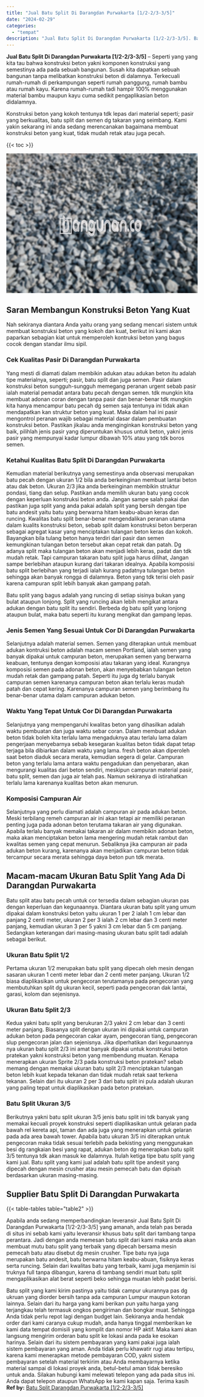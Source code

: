 ```yaml
---
title: "Jual Batu Split Di Darangdan Purwakarta [1/2-2/3-3/5]"
date: "2024-02-29"
categories: 
  - "tempat"
description: "Jual Batu Split Di Darangdan Purwakarta [1/2-2/3-3/5]. Batu split yang kami kirim pastinya yaitu tidak campur ukurannya pas dg ukruan yang diorder bersih tan..."
---
```


**Jual Batu Split Di Darangdan Purwakarta \[1/2-2/3-3/5\]** – Seperti yang yang kita tau bahwa konstruksi beton yakni komponen konstruksi yang semestinya ada pada sebuah bangunan. Susah kita dapatkan sebuah bangunan tanpa melibatkan konstruksi beton di dalamnya. Terkecuali rumah-rumah di perkampungan seperti rumah panggung, rumah bambu atau rumah kayu. Karena rumah-rumah tadi hampir 100% menggunakan material bambu maupun kayu cuma sedikit pengaplikasian beton didalamnya.

Konstruksi beton yang kokoh tentunya tdk lepas dari material seperti; pasir yang berkualitas, batu split dan semen dg takaran yang seimbang. Kami yakin sekarang ini anda sedang merencanakan bagaimana membuat konstruksi beton yang kuat, tidak mudah retak atau juga pecah.

{{< toc >}}

![Jual Batu Split Di Darangdan Purwakarta [1/2-2/3-3/5]](/images/jual-batu-split-07.png)

## Saran Membangun Konstruksi Beton Yang Kuat

Nah sekiranya diantara Anda yaitu orang yang sedang mencari sistem untuk membuat konstruksi beton yang kokoh dan kuat, berikut ini kami akan paparkan sebagian kiat untuk memperoleh kontruksi beton yang bagus cocok dengan standar ilmu sipil.

### Cek Kualitas Pasir Di Darangdan Purwakarta

Yang mesti di diamati dalam membikin adukan atau adukan beton itu adalah tipe materialnya, seperti; pasir, batu split dan juga semen. Pasir dalam konstruksi beton sungguh-sungguh memegang peranan urgent sebab pasir ialah material pemadat antara batu pecah dengan semen. tdk mungkin kita membuat adonan coran dengan tanpa pasir dan benar-benar tdk mungkin kita hanya mencampur batu pecah dg semen saja tentunya ini tidak akan mendapatkan kan struktur beton yang kuat. Maka dalam hal ini pasir mengontrol peranan wajib sebagai material dasar dalam pembuatan konstruksi beton. Pastikan jikalau anda menginginkan konstruksi beton yang baik, pilihlah jenis pasir yang diperuntukan khusus untuk beton, yakni jenis pasir yang mempunyai kadar lumpur dibawah 10% atau yang tdk boros semen.

### Ketahui Kualitas Batu Split Di Darangdan Purwakarta

Kemudian material berikutnya yang semestinya anda observasi merupakan batu pecah dengan ukuran 1/2 bila anda berkeinginan membuat lantai beton atau dak beton. Ukuran 2/3 jika anda berkeinginan membikin struktur pondasi, tiang dan selup. Pastikan anda memilih ukuran batu yang cocok dengan keperluan konstruksi beton anda. Jangan sampe salah pakai dan pastikan juga split yang anda pakai adalah split yang bersih dengan tipe batu andesit yaitu batu yang berwarna hitam keabu-abuan keras dan runcing. Kwalitas batu split benar-benar mengendalikan peranan utama dalam kualits konstruksi beton, sebab split dalam konstruksi beton berperan sebagai agregat kasar yang menciptakan tulangan beton keras dan kokoh. Bayangkan bila tulang beton hanya terdiri dari pasir dan semen kemungkinan tulangan beton tersebut akan cepat retak dan patah. Dg adanya split maka tulangan beton akan menjadi lebih keras, padat dan tdk mudah retak. Tapi campuran takaran batu split juga harus dilihat, Jangan sampe berlebihan ataupun kurang dari takaran idealnya. Apabila komposisi batu split berlebihan yang terjadi ialah kurang padatnya tulangan beton sehingga akan banyak rongga di dalamnya. Beton yang tdk terisi oleh pasir karena campuran split lebih banyak akan gampang patah.

Batu split yang bagus adalah yang runcing di setiap sisinya bukan yang bulat ataupun lonjong. Split yang runcing akan lebih mengikat antara adukan dengan batu split itu sendiri. Berbeda dg batu split yang lonjong ataupun bulat, maka batu seperti itu kurang mengikat dan gampang lepas.

### Jenis Semen Yang Sesuai Untuk Cor Di Darangdan Purwakarta

Selanjutnya adalah material semen. Semen yang diterapkan untuk membuat adukan kontruksi beton adalah macam semen Portland, ialah semen yang banyak dipakai untuk campuran beton, merupakan semen yang berwarna keabuan, tentunya dengan komposisi atau takaran yang ideal. Kurangnya komposisi semen pada adonan beton, akan menyebabkan tulangan beton mudah retak dan gampang patah. Seperti itu juga dg terlalu banyak campuran semen karenanya campuran beton akan terlalu keras mudah patah dan cepat kering. Karenanya campuran semen yang berimbang itu benar-benar utama dalam campuran adukan beton.

### Waktu Yang Tepat Untuk Cor Di Darangdan Purwakarta

Selanjutnya yang mempengaruhi kwalitas beton yang dihasilkan adalah waktu pembuatan dan juga waktu sebar coran. Dalam membuat adukan beton tidak boleh kita terlalu lama mengaduknya atau terlalu lama dalam pengerjaan menyebarnya sebab kesegaran kualitas beton tidak dapat tetap terjaga bila dibiarkan dalam waktu yang lama. fresh beton akan diperoleh saat beton diaduk secara merata, kemudian segera di gelar. Campuran beton yang terlalu lama antara waktu pengadukan dan penyebaran, akan mengurangi kualitas dari beton sendiri, meskipun campuran material pasir, batu split, semen dan juga air telah pas. Namun sekiranya di istirahatkan terlalu lama karenanya kualitas beton akan menurun.

### Komposisi Campuran Air

Selanjutnya yang perlu diamati adalah campuran air pada adukan beton. Meski terbilang remeh campuran air ini akan tetapi air memiliki peranan penting juga pada adonan beton terutama takaran air yang digunakan. Apabila terlalu banyak memakai takaran air dalam membikin adonan beton, maka akan menciptakan beton lama mengering mudah retak rambut dan kwalitas semen yang cepat menurun. Sebaliknya jika campuran air pada adukan beton kurang, karenanya akan menjadikan campuran beton tidak tercampur secara merata sehingga daya beton pun tdk merata.

## Macam-macam Ukuran Batu Split Yang Ada Di Darangdan Purwakarta

Batu split atau batu pecah untuk cor tersedia dalam sebagian ukuran pas dengan keperluan dan kegunaannya. Diantara ukuran batu split yang umum dipakai dalam konstruksi beton yaitu ukuran 1 per 2 ialah 1 cm lebar dan panjang 2 centi meter, ukuran 2 per 3 ialah 2 cm lebar dan 3 centi meter panjang, kemudian ukuran 3 per 5 yakni 3 cm lebar dan 5 cm panjang. Sedangkan keterangan dari masing-masing ukuran batu split tadi adalah sebagai berikut.

### Ukuran Batu Split 1/2

Pertama ukuran 1/2 merupakan batu split yang dipecah oleh mesin dengan sasaran ukuran 1 centi meter lebar dan 2 centi meter panjang. Ukuran 1/2 biasa diaplikasikan untuk pengecoran terutamanya pada pengecoran yang membutuhkan split dg ukuran kecil, seperti pada pengecoran dak lantai, garasi, kolom dan sejenisnya.

### Ukuran Batu Split 2/3

Kedua yakni batu split yang berukuran 2/3 yakni 2 cm lebar dan 3 centi meter panjang. Biasanya split dengan ukuran ini dipakai untuk campuran adukan beton pada pengecoran cakar ayam, pengecoran tiang, pengecoran slup pengecoran jalan dan sejenisnya. Jika diperhatikan dari kegunaannya nya ukuran batu split 2/3 ini amat banyak dipakai untuk konstruksi beton pratekan yakni konstruksi beton yang membendung muatan. Kenapa menerapkan ukuran Sprite 2/3 pada konstruksi beton pratekan? sebab memang dengan memakai ukuran batu split 2/3 menciptakan tulangan beton lebih kuat kepada tekanan dan tidak mudah retak saat terkena tekanan. Selain dari itu ukuran 2 per 3 dari batu split ini pula adalah ukuran yang paling tepat untuk diaplikasikan pada beton pratekan.

### Batu Split Ukuran 3/5

Berikutnya yakni batu split ukuran 3/5 jenis batu split ini tdk banyak yang memakai kecuali proyek konstruksi seperti diaplikasikan untuk gelaran pada bawah rel kereta api, taman dan ada juga yang menerapkan untuk gelaran pada ada area bawah tower. Apabila batu ukuran 3/5 ini diterapkan untuk pengecoran maka tidak sesuai terlebih pada bekisting yang menggunakan besi dg rangkaian besi yang rapat, adukan beton dg menerapkan batu split 3/5 tentunya tdk akan masuk ke dalamnya. Itulah ketiga tipe batu split yang kami jual. Batu split yang kami jual adalah batu split tipe andesit yang dipecah dengan mesin crusher atau mesin pemecah batu dan dipisah berdasarkan ukuran masing-masing.

## Supplier Batu Split Di Darangdan Purwakarta

{{< table-tables table="table2" >}}

Apabila anda sedang memperbandingkan leveransir Jual Batu Split Di Darangdan Purwakarta \[1/2-2/3-3/5\] yang amanah, anda telah pas berada di situs ini sebab kami yaitu leveransir khusus batu split dari tambang tanpa perantara. Jadi dengan anda memesan batu split dari kami maka anda akan membuat mutu batu split yang terbaik yang dipecah bersama mesin pemecah batu atau disebut dg mesin crusher. Tipe batu nya juga merupakan batu andesit, batu berwarna hitam keabu-abuan, fisiknya keras serta runcing. Selain dari kwalitas batu yang terbaik, kami juga menjamin isi truknya full tanpa dibangun, karena di tambang sendiri muat batu split mengaplikasikan alat berat seperti beko sehingga muatan lebih padat berisi.

Batu split yang kami kirim pastinya yaitu tidak campur ukurannya pas dg ukruan yang diorder bersih tanpa ada campuran Lumpur maupun kotoran lainnya. Selain dari itu harga yang kami berikan pun yaitu harga yang terjangkau telah termasuk ongkos pengiriman dan bongkar muat. Sehingga Anda tidak perlu repot lagi dengan budget lain. Sekiranya anda hendak order dari kami caranya cukup mudah, anda hanya tinggal memberikan ke kami data tempat domisili yang komplit dan nomor HP aktif. Maka kami akan langsung mengirim orderan batu split ke lokasi anda pada ke esokan harinya. Selain dari itu sistem pembayaran yang kami pakai juga ialah sistem pembayaran yang aman. Anda tidak perlu khawatir rugi atau tertipu, karena kami menerapkan metode pembayaran COD, yakni sistem pembayaran setelah material terkirim atau Anda membayarnya ketika material sampai di lokasi proyek anda, betul-betul aman tidak beresiko untuk anda. Silakan hubungi kami melewati telepon yang ada pada situs ini. Anda dapat telepon ataupun WhatsApp ke kami kapan saja. Terima kasih
**Ref by:** [Batu Split Darangdan Purwakarta [1/2-2/3-3/5]](https://id.wikipedia.org/wiki/Batu)
